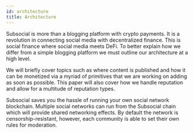 ```yaml
---
id: architecture
title: Architecture
---
```


Subsocial is more than a blogging platform with crypto payments. It is a revolution in connecting
social media with decentralized finance. This is social finance where social media meets DeFi.
To better explain how we differ from a simple blogging platform we must outline our architecture
at a high level.

We will briefly cover topics such as where content is published and how it can be monetized via
a myriad of primitives that we are working on adding as soon as possible. This paper will also
cover how we handle reputation and allow for a multitude of reputation types.

Subsocial saves you the hassle of running your own social network blockchain. Multiple social
networks can run from the Subsocial chain which will provide shared networking effects. By
default the network is censorship-resistant, however, each community is able to set their own
rules for moderation.